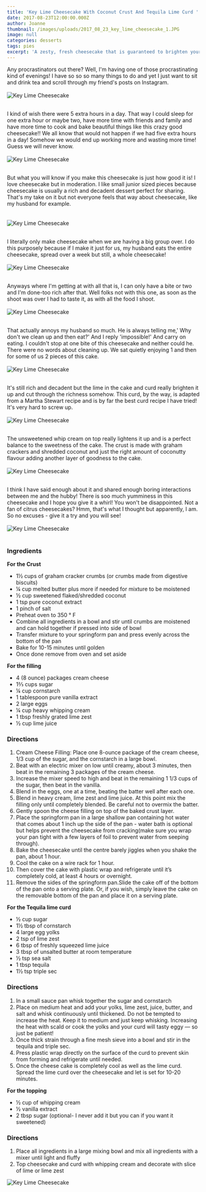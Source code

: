 ```yaml
---
title: 'Key Lime Cheesecake With Coconut Crust And Tequila Lime Curd '
date: 2017-08-23T12:00:00.000Z
author: Joanne
thumbnail: /images/uploads/2017_08_23_key_lime_cheesecake_1.JPG
image: null
categories: desserts
tags: pies
excerpt: 'A zesty, fresh cheesecake that is guaranteed to brighten your day'
---
```

Any procrastinators out there? Well, I'm having one of those procrastinating kind of evenings! I have so so so many things to do and yet I just want to sit and drink tea and scroll through my friend's posts on Instagram.
<br>
<br>
![Key Lime Cheesecake](/images/uploads/2017_08_23_key_lime_cheesecake_2.JPG)
<br>
<br>

I kind of wish there were 5 extra hours in a day. That way I could sleep for one extra hour or maybe two, have more time with friends and family and have more time to cook and bake beautiful things like this crazy good cheesecake!! We all know that would not happen if we had five extra hours in a day! Somehow we would end up working more and wasting more time! Guess we will never know.
<br>
<br>
![Key Lime Cheesecake](/images/uploads/2017_08_23_key_lime_cheesecake_3.JPG)
<br>
<br>

But what you will know if you make this cheesecake is just how good it is! I love cheesecake but in moderation. I like small junior sized pieces because cheesecake is usually a rich and decadent dessert perfect for sharing. That's my take on it but not everyone feels that way about cheesecake, like my husband for example.  
<br>
<br>
![Key Lime Cheesecake](/images/uploads/2017_08_23_key_lime_cheesecake_4.JPG)
<br>
<br>

I literally only make cheesecake when we are having a big group over. I do this purposely because if I make it just for us, my husband eats the entire cheesecake, spread over a week but still, a whole cheesecake!
<br>
<br>
![Key Lime Cheesecake](/images/uploads/2017_08_23_key_lime_cheesecake_5.JPG)
<br>
<br>

Anyways where I'm getting at with all that is, I can only have a bite or two and I'm done-too rich after that. Well folks not with this one, as soon as the shoot was over I had to taste it, as with all the food I shoot.
<br>
<br>
![Key Lime Cheesecake](/images/uploads/2017_08_23_key_lime_cheesecake_6.JPG)
<br>
<br>

That actually annoys my husband so much. He is always telling me,' Why don't we clean up and then eat?' And I reply 'impossible!' And carry on eating. I couldn't stop at one bite of this cheesecake and neither could he. There were no words about cleaning up. We sat quietly enjoying 1 and then for some of us 2 pieces of this cake.
<br>
<br>
![Key Lime Cheesecake](/images/uploads/2017_08_23_key_lime_cheesecake_7.JPG)
<br>
<br>

It's still rich and decadent but the lime in the cake and curd really brighten it up and cut through the richness somehow.  This curd, by the way, is adapted from a Martha Stewart recipe and is by far the best curd recipe I have tried! It's very hard to screw up.
<br>
<br>
![Key Lime Cheesecake](/images/uploads/2017_08_23_key_lime_cheesecake_8.JPG)
<br>
<br>

The unsweetened whip cream on top really lightens it up and is a perfect balance to the sweetness of the cake.  The crust is made with graham crackers and shredded coconut and just the right amount of coconutty flavour adding another layer of goodness to the cake.
<br>
<br>
![Key Lime Cheesecake](/images/uploads/2017_08_23_key_lime_cheesecake_9.JPG)
<br>
<br>

I think I have said enough about it and shared enough boring interactions between me and the hubby!  There is soo much yumminess in this cheesecake and I hope you give it a whirl! You won't be disappointed. Not a fan of citrus cheesecakes? Hmm, that's what I thought but apparently, I am. So no excuses - give it a try and you will see!
<br>
<br>
![Key Lime Cheesecake](/images/uploads/2017_08_23_key_lime_cheesecake_10.JPG)
<br>
<br>

### Ingredients

**For the Crust**

* 1½ cups of graham cracker crumbs (or crumbs made from digestive biscuits)
* ¼ cup melted butter plus more if needed for mixture to be moistened
* ½ cup sweetened flaked/shredded coconut
* 1 tsp pure coconut extract
* 1 pinch of salt
* Preheat oven to 350 &deg; F
* Combine all ingredients in a bowl and stir until crumbs are moistened and can hold together if pressed into side of bowl
* Transfer mixture to your springform pan and press evenly across the bottom of the pan
* Bake for 10-15 minutes until golden
* Once done remove from oven and set aside

**For the filling**

* 4 (8 ounce) packages cream cheese
* 1⅔ cups sugar
* ¼ cup cornstarch
* 1 tablespoon pure vanilla extract
* 2 large eggs
* ¼ cup heavy whipping cream
* 1 tbsp freshly grated lime zest
* ½ cup lime juice

### Directions

 1. Cream Cheese Filling: Place one 8-ounce package of the cream cheese, 1/3 cup of the sugar, and the cornstarch in a large bowl.
 2. Beat with an electric mixer on low until creamy, about 3 minutes, then beat in the remaining 3 packages of the cream cheese.
 3. Increase the mixer speed to high and beat in the remaining 1 1/3 cups of the sugar, then beat in the vanilla.
 4. Blend in the eggs, one at a time, beating the batter well after each one.
 5. Blend in heavy cream, lime zest and lime juice. At this point mix the filling only until completely blended. Be careful not to overmix the batter.
 6. Gently spoon the cheese filling on top of the baked crust layer.
 7. Place the springform pan in a large shallow pan containing hot water that comes about 1 inch up the side of the pan - water bath is optional but helps prevent the cheesecake from cracking(make sure you wrap your pan tight with a few layers of foil to prevent water from seeping through).
 8. Bake the cheesecake until the centre barely jiggles when you shake the pan, about 1 hour.
 9. Cool the cake on a wire rack for 1 hour.
10. Then cover the cake with plastic wrap and refrigerate until it’s completely cold, at least 4 hours or overnight.
11. Remove the sides of the springform pan.Slide the cake off of the bottom of the pan onto a serving plate. Or, if you wish, simply leave the cake on the removable bottom of the pan and place it on a serving plate.

**For the Tequila lime curd**

* ½ cup sugar
* 1½ tbsp of cornstarch
* 4 large egg yolks
* 2 tsp of lime zest
* 6 tbsp of freshly squeezed lime juice
* 3 tbsp of unsalted butter at room temperature
* ½ tsp sea salt
* 1 tbsp tequila
* 1½ tsp triple sec

### Directions

1. In a small sauce pan whisk together the sugar and cornstarch
2. Place on medium heat and add your yolks, lime zest, juice, butter, and salt and whisk continuously until thickened. Do not be tempted to increase the heat. Keep it to medium and just​ keep whisking. Increasing the heat with scald or cook the yolks and your curd will tasty eggy — so just be patient!
3. Once thick strain through a fine mesh sieve into a bowl and stir in the tequila and triple sec.
4. Press plastic wrap directly on the surface of the curd to prevent skin from forming and refrigerate until needed.
5. Once the cheese cake is completely​ cool as well as the lime curd.  Spread the lime curd over the cheesecake and let is set for 10-20 minutes.

**For the topping**

* ½ cup of whipping cream
* ½ vanilla extract
* 2 tbsp sugar (optional- I never add it but you can if you want it sweetened)

### Directions

1. Place all ingredients in a large mixing bowl and mix all ingredients with a mixer until light and fluffy
2. Top cheesecake and curd with whipping cream and decorate with slice of lime or lime zest

![Key Lime Cheesecake](/images/uploads/2017_08_23_key_lime_cheesecake_11.JPG)
